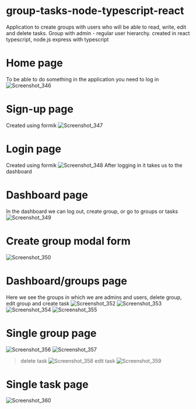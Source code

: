 # group-tasks-node-typescript-react
Application to create groups with users who will be able to read, write, edit and delete tasks. Group with admin - regular user hierarchy. created in react typescript, node.js express with typescript


# Home page
To be able to do something in the application you need to log in
![Screenshot_346](https://user-images.githubusercontent.com/64974010/192784921-3d62934a-9a66-4e70-8d33-137bb4f4df40.png)

# Sign-up page
Created using formik
![Screenshot_347](https://user-images.githubusercontent.com/64974010/192785268-f062bc38-65f9-40dd-bfe3-95554651b128.png)

# Login page
Created using formik
![Screenshot_348](https://user-images.githubusercontent.com/64974010/192785625-eec38911-b3c8-4f63-b2d6-bf77d3c9c090.png)
After logging in it takes us to the dashboard

# Dashboard page
In the dashboard we can log out, create group, or go to groups or tasks
![Screenshot_349](https://user-images.githubusercontent.com/64974010/192785871-cad42f09-8626-4c0c-9a27-cd01de183f74.png)

# Create group modal form
![Screenshot_350](https://user-images.githubusercontent.com/64974010/192786431-279ca770-9cf6-427e-a821-769b0d7b86b1.png)

# Dashboard/groups page
Here we see the groups in which we are admins and users, delete group, edit group and create task
![Screenshot_352](https://user-images.githubusercontent.com/64974010/192787217-fd9c65db-256d-4e71-bc84-5e08d3dd5578.png)
![Screenshot_353](https://user-images.githubusercontent.com/64974010/192787709-5c9d425f-0d83-44e9-93c1-1eacd1d8cb35.png)
![Screenshot_354](https://user-images.githubusercontent.com/64974010/192787720-8084ab4d-c031-4da2-89db-01f0113d41b1.png)
![Screenshot_355](https://user-images.githubusercontent.com/64974010/192787726-f11d804f-ae25-4338-868c-333388f0a589.png)

# Single group page
![Screenshot_356](https://user-images.githubusercontent.com/64974010/192788438-f3c5d4af-de6b-40c6-af99-e995add5c4df.png)
![Screenshot_357](https://user-images.githubusercontent.com/64974010/192788446-b298172f-e321-4199-b649-05d7805a989b.png)

> delete task
![Screenshot_358](https://user-images.githubusercontent.com/64974010/192788697-46a345c2-e96e-4a9a-a22e-8cd2018630e0.png)
> edit task
![Screenshot_359](https://user-images.githubusercontent.com/64974010/192788713-bb7f1730-0fdf-48bf-92d8-dfccd4c47598.png)

# Single task page
![Screenshot_360](https://user-images.githubusercontent.com/64974010/192789986-56ff4f21-0b0a-4936-9210-c558e3e1e75b.png)





